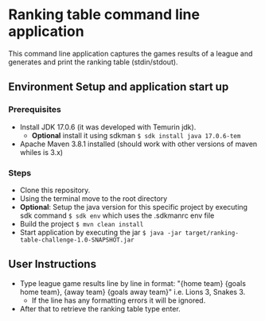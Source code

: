 # Ranking table command line application

This command line application captures the games results of a league and generates and print the ranking table (stdin/stdout).

## Environment Setup and application start up

### Prerequisites
* Install JDK 17.0.6 (it was developed with Temurin jdk). 
    * **Optional** install it using sdkman ```$ sdk install java 17.0.6-tem``` 
* Apache Maven 3.8.1 installed (should work with other versions of maven whiles is 3.x)

### Steps
* Clone this repository.
* Using the terminal move to the root directory
* **Optional**: Setup the java version for this specific project by executing sdk command ```$ sdk env``` which uses the .sdkmanrc env file
* Build the project ```$ mvn clean install```
* Start application by executing the jar ```$ java -jar target/ranking-table-challenge-1.0-SNAPSHOT.jar```

## User Instructions

* Type league game results line by line in format: "{home team} {goals home team}, {away team} {goals away team}" i.e. Lions 3, Snakes 3.
  * If the line has any formatting errors it will be ignored.
* After that to retrieve the ranking table type enter.